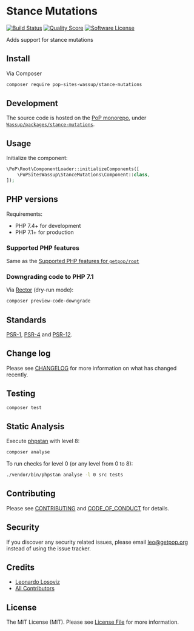 # Stance Mutations

[![Build Status][ico-travis]][link-travis]
[![Quality Score][ico-code-quality]][link-code-quality]
[![Software License][ico-license]](LICENSE.md)

<!--
[![Latest Version on Packagist][ico-version]][link-packagist]
[![Coverage Status][ico-scrutinizer]][link-scrutinizer]
[![Total Downloads][ico-downloads]][link-downloads]
-->

Adds support for stance mutations

## Install

Via Composer

``` bash
composer require pop-sites-wassup/stance-mutations
```

## Development

The source code is hosted on the [PoP monorepo](https://github.com/leoloso/PoP), under [`Wassup/packages/stance-mutations`](https://github.com/leoloso/PoP/tree/master/layers/Wassup/packages/stance-mutations).

## Usage

Initialize the component:

``` php
\PoP\Root\ComponentLoader::initializeComponents([
    \PoPSitesWassup\StanceMutations\Component::class,
]);
```

## PHP versions

Requirements:

- PHP 7.4+ for development
- PHP 7.1+ for production

### Supported PHP features

Same as the [Supported PHP features for `getpop/root`](https://github.com/getpop/root/#supported-php-features)

### Downgrading code to PHP 7.1

Via [Rector](https://github.com/rectorphp/rector) (dry-run mode):

```bash
composer preview-code-downgrade
```

## Standards

[PSR-1](https://www.php-fig.org/psr/psr-1), [PSR-4](https://www.php-fig.org/psr/psr-4) and [PSR-12](https://www.php-fig.org/psr/psr-12).

## Change log

Please see [CHANGELOG](CHANGELOG.md) for more information on what has changed recently.

## Testing

``` bash
composer test
```

## Static Analysis

Execute [phpstan](https://github.com/phpstan/phpstan) with level 8:

``` bash
composer analyse
```

To run checks for level 0 (or any level from 0 to 8):

``` bash
./vendor/bin/phpstan analyse -l 0 src tests
```

## Contributing

Please see [CONTRIBUTING](CONTRIBUTING.md) and [CODE_OF_CONDUCT](CODE_OF_CONDUCT.md) for details.

## Security

If you discover any security related issues, please email leo@getpop.org instead of using the issue tracker.

## Credits

- [Leonardo Losoviz][link-author]
- [All Contributors][link-contributors]

## License

The MIT License (MIT). Please see [License File](LICENSE.md) for more information.

[ico-version]: https://img.shields.io/packagist/v/pop-sites-wassup/stance-mutations.svg?style=flat-square
[ico-license]: https://img.shields.io/badge/license-MIT-brightgreen.svg?style=flat-square
[ico-travis]: https://img.shields.io/travis/pop-sites-wassup/stance-mutations/master.svg?style=flat-square
[ico-scrutinizer]: https://img.shields.io/scrutinizer/coverage/g/pop-sites-wassup/stance-mutations.svg?style=flat-square
[ico-code-quality]: https://img.shields.io/scrutinizer/g/pop-sites-wassup/stance-mutations.svg?style=flat-square
[ico-downloads]: https://img.shields.io/packagist/dt/pop-sites-wassup/stance-mutations.svg?style=flat-square

[link-packagist]: https://packagist.org/packages/pop-sites-wassup/stance-mutations
[link-travis]: https://travis-ci.org/pop-sites-wassup/stance-mutations
[link-scrutinizer]: https://scrutinizer-ci.com/g/pop-sites-wassup/stance-mutations/code-structure
[link-code-quality]: https://scrutinizer-ci.com/g/pop-sites-wassup/stance-mutations
[link-downloads]: https://packagist.org/packages/pop-sites-wassup/stance-mutations
[link-author]: https://github.com/leoloso
[link-contributors]: ../../../../../../contributors
